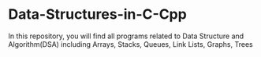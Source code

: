 # Data-Structures-in-C-Cpp
In this repository, you will find all programs related to Data Structure and Algorithm(DSA) including Arrays, Stacks, Queues, Link Lists, Graphs, Trees
